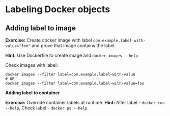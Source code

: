 # Labeling Docker objects #

## Adding label to image ##

**Exercise:** Create docker image with label `com.example.label-with-value="foo"` and prove that image contains the label.

**Hint:** Use Dockerfile to create image and `docker images --help`

Check images with label:
```
docker images --filter label=com.example.label-with-value
# OR
docker images --filter label=com.example.label-with-value=foo
```

**Adding label to container**

**Exercise:** Override container labels at runtime.
**Hint:** Alter label - `docker run --help`, Check label - `docker ps --help`.
